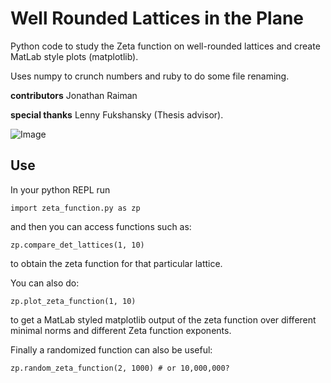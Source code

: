Well Rounded Lattices in the Plane
=====

Python code to study the Zeta function on well-rounded lattices and create MatLab style plots (matplotlib).

Uses numpy to crunch numbers and ruby to do some file renaming.

**contributors** Jonathan Raiman

**special thanks** Lenny Fukshansky (Thesis advisor).

![Image](../master/zeta_function?raw=true)

Use
----

In your python REPL run

	import zeta_function.py as zp

and then you can access functions such as:

	zp.compare_det_lattices(1, 10)

to obtain the zeta function for that particular lattice.

You can also do:

	zp.plot_zeta_function(1, 10)

to get a MatLab styled matplotlib output of the zeta function over different minimal norms and different Zeta function exponents.

Finally a randomized function can also be useful:

	zp.random_zeta_function(2, 1000) # or 10,000,000?
